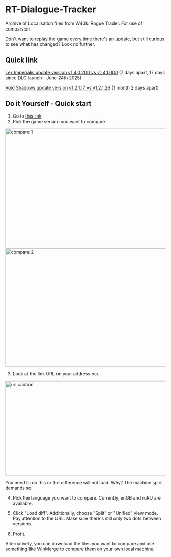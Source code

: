 # RT-Dialogue-Tracker
Archive of Localisation files from W40k: Rogue Trader. For use of comparsion. 

Don't want to replay the game every time there's an update, but still curious to see what has changed? Look no further.

## Quick link

[Lex Imperialis update version v1.4.0.200 vs v1.4.1.000](https://github.com/bloodpraxis/RT-Dialogue-Tracker/compare/v1.4.0.200..v1.4.1.000?diff=split&w) (7 days apart, 17 days since DLC launch - June 24th 2025)

[Void Shadows update version v1.2.1.17 vs v1.2.1.26](https://github.com/bloodpraxis/RT-Dialogue-Tracker/compare/v1.2.1.17..v1.2.1.26?diff=split&w) (1 month 2 days apart)

## Do it Yourself - Quick start
1. Go to [this link](https://github.com/bloodpraxis/RT-Dialogue-Tracker/compare)
2. Pick the game version you want to compare
<img width="817" height="378" alt="compare 1" src="https://github.com/user-attachments/assets/e8fba409-94a2-4444-a7fc-6f7bd0dfa7dd" />
<img width="738" height="371" alt="compare 2" src="https://github.com/user-attachments/assets/24156ccf-abc7-44ff-a5a8-f7a44d0b35d6" />

3. Look at the link URL on your address bar.
<img width="590" height="297" alt="url caution" src="https://github.com/user-attachments/assets/f11ef356-ee6f-4542-9d23-05c2377375a3" />

You need to do this or the difference will not load. Why? The machine spirit demands so.

4. Pick the language you want to compare. Currently, enGB and ruRU are available. 

5. Click "Load diff". Additionally, choose "Split" or "Unified" view mode. Pay attention to the URL. Make sure there's still only two dots between versions.

6. Profit.

Alternatively, you can download the files you want to compare and use something like [WinMerge](https://winmerge.org/?lang=en) to compare them on your own local machine.
